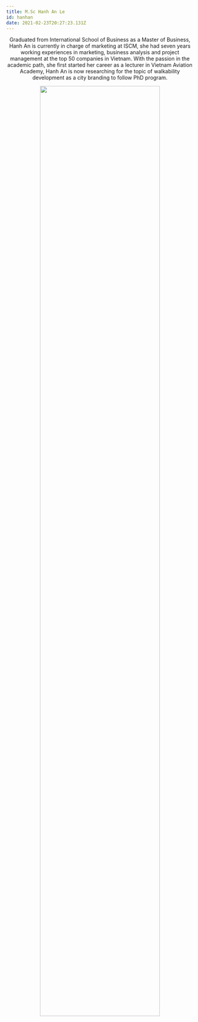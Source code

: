 ```yaml
---
title: M.Sc Hanh An Le
id: hanhan
date: 2021-02-23T20:27:23.131Z
---
```

<p align=center>Graduated from International School of Business as a Master of Business, Hanh An is currently in charge of marketing at ISCM, she had seven years working experiences in marketing, business analysis and project management at the top 50 companies in Vietnam. With the passion in the academic path, she first started her career as a lecturer in Vietnam Aviation Academy, Hanh An is now researching for the topic of walkability development as a city branding to follow
PhD program.</p>

<div align="center"> <img align="center" width="80%" src="/images/people/HAN.jpg"/> </div>